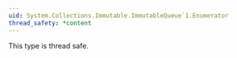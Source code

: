 ```yaml
---
uid: System.Collections.Immutable.ImmutableQueue`1.Enumerator
thread_safety: *content
---
```


This type is thread safe.


